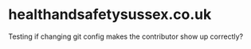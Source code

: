 # healthandsafetysussex.co.uk

Testing if changing git config makes the contributor show up correctly?
